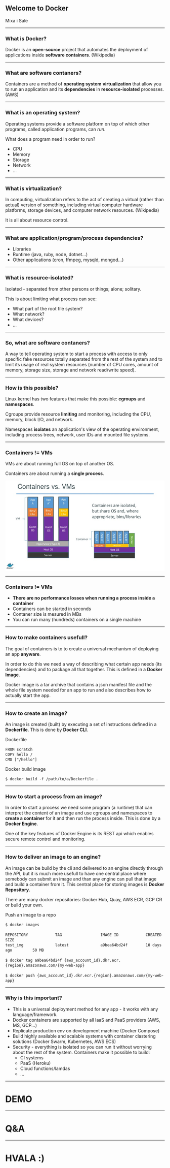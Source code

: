 ## Welcome to Docker

Mixa i Sale

---

### What is Docker?

Docker is an **open-source** project that automates the deployment of applications inside **software containers**. (Wikipedia)

---

### What are software contaners?

Containers are a method of **operating system** **virtualization** that allow you to run an application and its **dependencies** in **resource-isolated** processes. (AWS)

---

### What is an operating system?

Operating systems provide a software platform on top of which other programs, called application programs, can *run*.

What does a program need in order to run?
- CPU
- Memory
- Storage
- Network
- ...

---

### What is virtualization?

In computing, virtualization refers to the act of creating a virtual (rather than actual) version of something, including virtual computer hardware platforms, storage devices, and computer network resources. (Wikipedia)

It is all about resource control.

---

### What are application/program/process dependencies?

- Libraries
- Runtime (java, ruby, node, dotnet...)
- Other applications (cron, ffmpeg, mysqld, mongod...)

---

### What is resource-isolated?

Isolated - separated from other persons or things; alone; solitary.

This is about limiting what process can see:
- What part of the root file system?
- What network?
- What devices?
- ...

---

### So, what are software contaners?

A way to tell operating system to start a process with access to only specific fake resources totally separated from the rest of the system and to limit its usage of real system resources (number of CPU cores, amount of memory, storage size, storage and network read/write speed).

---

### How is this possible?

Linux kernel has two features that make this possible: **cgroups** and **namespaces**.

Cgroups provide resource **limiting** and monitoring, including the CPU, memory, block I/O, and network.

Namespaces **isolates** an application's view of the operating environment, including process trees, network, user IDs and mounted file systems.

---

### Containers != VMs

VMs are about running full OS on top of another OS.

Containers are about running a **single process**.

![](files/docker-containers-vms.png)

---

### Containers != VMs

- **There are no performance losses when running a process inside a container**
- Containers can be started in seconds
- Contaner size is mesured in MBs
- You can run many (hundreds) containers on a single machine

---

### How to make containers usefull?

The goal of containers is to to create a universal mechanism of deploying an app **anyware**.

In order to do this we need a way of describing what certain app needs (its dependencies) and to package all that together. This is defined in a **Docker Image**.

Docker image is a tar archive that contains a json manifest file and the whole file system needed for an app to run and also describes how to actually start the app.

---

### How to create an image?

An image is created (built) by executing a set of instructions defined in a **Dockerfile**. This is done by **Docker CLI**.

Dockerfile
```
FROM scratch
COPY hello /
CMD ["/hello"]
```

Docker build image
```
$ docker build -f /path/to/a/Dockerfile .
```

---

### How to start a process from an image?

In order to start a process we need some program (a runtime) that can interpret the content of an image and use cgroups and namespaces to **create a container** for it and then run the process inside. This is done by a **Docker Engine**.

One of the key features of Docker Engine is its REST api which enables secure remote control and monitoring.

---

### How to deliver an image to an engine?

An image can be build by the cli and delivered to an engine directly through the API, but it is much more usefull to have one central place where somebody can submit an image and than any engine can pull that image and build a container from it. This central place for storing images is **Docker Repository**.

There are many docker repositories: Docker Hub, Quay, AWS ECR, GCP CR or build your own.

Push an image to a repo
```
$ docker images

REPOSITORY            TAG                 IMAGE ID            CREATED             SIZE
test_img              latest              a9bea64bd24f        10 days ago         50 MB

$ docker tag a9bea64bd24f {aws_account_id}.dkr.ecr.{region}.amazonaws.com/{my-web-app}

$ docker push {aws_account_id}.dkr.ecr.{region}.amazonaws.com/{my-web-app}
```
---

### Why is this important?

- This is a universal deployment method for any app - it works with any language/framework.
- Docker containers are supported by all IaaS and PaaS providers (AWS, MS, GCP...)
- Replicate production env on development machine (Docker Compose)
- Build highly available and scalable systems with container clastering solutions (Docker Swarm, Kubernetes, AWS ECS)
- Security - everything is isolated so you can run it without worrying about the rest of the system. Containers make it possible to build:
  - CI systems
  - PaaS (Heroku)
  - Cloud functions/lamdas
  - ...

---

# DEMO

---

# Q&A

---

# HVALA :)